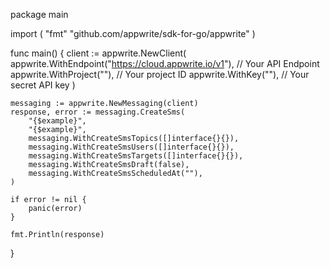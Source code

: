 package main

import (
    "fmt"
	"github.com/appwrite/sdk-for-go/appwrite"
)

func main() {
	client := appwrite.NewClient(
        appwrite.WithEndpoint("https://cloud.appwrite.io/v1"), // Your API Endpoint
        appwrite.WithProject(""), // Your project ID
        appwrite.WithKey(""), // Your secret API key
    )

    messaging := appwrite.NewMessaging(client)
    response, error := messaging.CreateSms(
        "{$example}",
        "{$example}",
        messaging.WithCreateSmsTopics([]interface{}{}),
        messaging.WithCreateSmsUsers([]interface{}{}),
        messaging.WithCreateSmsTargets([]interface{}{}),
        messaging.WithCreateSmsDraft(false),
        messaging.WithCreateSmsScheduledAt(""),
    )

    if error != nil {
        panic(error)
    }

    fmt.Println(response)
}

